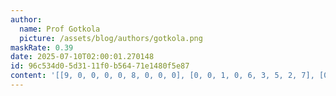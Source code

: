 ```yaml
---
author:
  name: Prof Gotkola
  picture: /assets/blog/authors/gotkola.png
maskRate: 0.39
date: 2025-07-10T02:00:01.270148
id: 96c534d0-5d31-11f0-b564-71e1480f5e87
content: '[[9, 0, 0, 0, 0, 8, 0, 0, 0], [0, 0, 1, 0, 6, 3, 5, 2, 7], [0, 0, 2, 0, 1, 7, 9, 8, 3], [0, 2, 0, 0, 0, 0, 6, 0, 9], [1, 0, 8, 6, 5, 2, 7, 3, 0], [6, 5, 0, 0, 0, 9, 8, 1, 2], [0, 1, 6, 0, 0, 5, 2, 4, 8], [2, 8, 0, 1, 7, 4, 3, 9, 6], [0, 0, 9, 2, 8, 6, 0, 7, 5]]'
---
```

